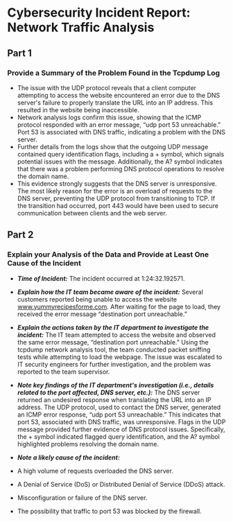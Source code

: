 # Cybersecurity Incident Report: Network Traffic Analysis 

## Part 1

### Provide a Summary of the Problem Found in the Tcpdump Log

* The issue with the UDP protocol reveals that a client computer attempting to access the website encountered an error due to the DNS server's failure to properly translate the URL into an IP address. This resulted in the website being inaccessible. <br>
* Network analysis logs confirm this issue, showing that the ICMP protocol responded with an error message, “udp port 53 unreachable.” Port 53 is associated with DNS traffic, indicating a problem with the DNS server. <br>
* Further details from the logs show that the outgoing UDP message contained query identification flags, including a + symbol, which signals potential issues with the message. Additionally, the A? symbol indicates that there was a problem performing DNS protocol operations to resolve the domain name. <br> 
* This evidence strongly suggests that the DNS server is unresponsive. The most likely reason for the error is an overload of requests to the DNS server, preventing the UDP protocol from transitioning to TCP. If the transition had occurred, port 443 would have been used to secure communication between clients and the web server. <br> 

## Part 2

### Explain your Analysis of the Data and Provide at Least One Cause of the Incident

* ***Time of Incident:*** The incident occurred at 1:24:32.192571. <br>
* ***Explain how the IT team became aware of the incident:*** Several customers reported being unable to access the website www.yummyrecipesforme.com. After waiting for the page to load, they received the error message “destination port unreachable.” <br>
* ***Explain the actions taken by the IT department to investigate the incident:***
The IT team attempted to access the website and observed the same error message, “destination port unreachable.” Using the tcpdump network analysis tool, the team conducted packet sniffing tests while attempting to load the webpage. The issue was escalated to IT security engineers for further investigation, and the problem was reported to the team supervisor. <br>
* ***Note key findings of the IT department's investigation (i.e., details related to the port affected, DNS server, etc.):*** 
The DNS server returned an undesired response when translating the URL into an IP address. The UDP protocol, used to contact the DNS server, generated an ICMP error response, “udp port 53 unreachable.” This indicates that port 53, associated with DNS traffic, was unresponsive. Flags in the UDP message provided further evidence of DNS protocol issues. Specifically, the + symbol indicated flagged query identification, and the A? symbol highlighted problems resolving the domain name. <br>
* ***Note a likely cause of the incident:***

* A high volume of requests overloaded the DNS server.
* A Denial of Service (DoS) or Distributed Denial of Service (DDoS) attack.
* Misconfiguration or failure of the DNS server.
* The possibility that traffic to port 53 was blocked by the firewall.
